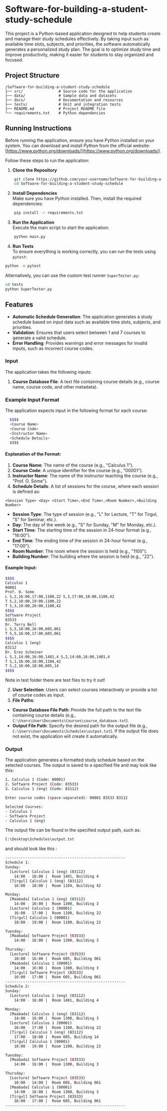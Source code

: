 # Software-for-building-a-student-study-schedule

This project is a Python-based application designed to help students create and manage their study schedules effectively. By taking input such as available time slots, subjects, and priorities, the software automatically generates a personalized study plan. The goal is to optimize study time and improve productivity, making it easier for students to stay organized and focused.

## Project Structure

```
/Software-for-building-a-student-study-schedule
├── src/                # Source code for the application
├── data/               # Sample data and datasets
├── docs/               # Documentation and resources
├── tests/              # Unit and integration tests
├── README.md           # Project README file
└── requirements.txt    # Python dependencies
```

## Running Instructions

Before running the application, ensure you have Python installed on your system. You can download and install Python from the official website: [https://www.python.org/downloads/](https://www.python.org/downloads/).

Follow these steps to run the application:

1. **Clone the Repository**  
```bash
    git clone https://github.com/your-username/Software-for-building-a-student-study-schedule.git
    cd Software-for-building-a-student-study-schedule
```

2. **Install Dependencies**  
    Make sure you have Python installed. Then, install the required dependencies:
```bash
    pip install -r requirements.txt
 ```

3. **Run the Application**  
    Execute the main script to start the application:
```bash
    python main.py
```

4. **Run Tests**  
To ensure everything is working correctly, you can run the tests using `pytest`:

```bash
python -m pytest
```

Alternatively, you can use the custom test runner `SuperTester.py`:

```bash
cd tests
python SuperTester.py
```


## Features

- **Automatic Schedule Generation**: The application generates a study schedule based on input data such as available time slots, subjects, and priorities.
- **Validation**: Ensures that users select between 1 and 7 courses to generate a valid schedule.
- **Error Handling**: Provides warnings and error messages for invalid inputs, such as incorrect course codes.

### Input
The application takes the following inputs:
1. **Course Database File**: A text file containing course details (e.g., course name, course code, and other metadata).
### Example Input Format

The application expects input in the following format for each course:

```bash
  $$$$
  <Course Name>
  <Course Code>
  <Instructor Name>
  <Schedule Details>
  $$$$
```

#### Explanation of the Format:
1. **Course Name**: The name of the course (e.g., "Calculus 1").
2. **Course Code**: A unique identifier for the course (e.g., "00001").
3. **Instructor Name**: The name of the instructor teaching the course (e.g., "Prof. O. Some").
4. **Schedule Details**: A list of sessions for the course, where each session is defined as:
  ```
  <Session Type> <Day> <Start Time>,<End Time>,<Room Number>,<Building Number>
  ```
  - **Session Type**: The type of session (e.g., "L" for Lecture, "T" for Tirgul, "S" for Seminar, etc.).
  - **Day**: The day of the week (e.g., "S" for Sunday, "M" for Monday, etc.).
  - **Start Time**: The starting time of the session in 24-hour format (e.g., "16:00").
  - **End Time**: The ending time of the session in 24-hour format (e.g., "17:00").
  - **Room Number**: The room where the session is held (e.g., "1100").
  - **Building Number**: The building where the session is held (e.g., "22").

#### Example Input:
```bash
$$$$
Calculus 1
00001
Prof. O. Some
L S,2,16:00,17:00,1100,22 S,3,17:00,18:00,1100,42
T S,2,18:00,19:00,1100,22
T S,3,19:00,20:00,1100,42
$$$$
Software Project
83533
Dr. Terry Bell
L S,5,10:00,16:00,605,061
T S,5,16:00,17:00,605,061
$$$$
Calculus 1 (eng)
83112
Dr. Erez Scheiner
L S,1,14:00,16:00,1401,4 S,2,14:00,16:00,1401,4
T S,1,16:00,18:00,1104,42
T S,2,16:00,18:00,605,14
$$$$
```
Note in test folder there are test files to try it out!

2. **User Selection**: Users can select courses interactively or provide a list of course codes as input.
3. **File Paths**:  
  - **Course Database File Path**: Provide the full path to the text file containing course details (e.g., `C:\Users\User\Documents\Courses\course_database.txt`).  
  - **Output File Path**: Specify the desired path for the output file (e.g., `C:\Users\User\Documents\Schedules\output.txt`). If the output file does not exist, the application will create it automatically.


### Output
The application generates a formatted study schedule based on the selected courses. The output is saved to a specified file and may look like this:
```bash
1. Calculus 1 (Code: 00001)
2. Software Project (Code: 83533)
3. Calculus 1 (eng) (Code: 83112)

Enter course codes (space-separated): 00001 83533 83112

Selected Courses:
- Calculus 1
- Software Project
- Calculus 1 (eng)
```

The output file can be found in the specified output path, such as:
```bash
C:\Desktop\Schedules\output.txt
```
and should look like this : 
````bash
------------------------------------------------------
Schedule 1:
Sunday:
  [Lecture] Calculus 1 (eng) (83112)
    14:00 - 16:00 |  Room 1401, Building 4
  [Tirgul] Calculus 1 (eng) (83112)
    16:00 - 18:00 |  Room 1104, Building 42

Monday:
  [Maabada] Calculus 1 (eng) (83112)
    14:00 - 16:00 |  Room 1300, Building 3
  [Lecture] Calculus 1 (00001)
    16:00 - 17:00 |  Room 1100, Building 22
  [Tirgul] Calculus 1 (00001)
    18:00 - 19:00 |  Room 1100, Building 22

Tuesday:
  [Maabada] Software Project (83533)
    14:00 - 16:00 |  Room 1300, Building 3

Thursday:
  [Lecture] Software Project (83533)
    10:00 - 16:00 |  Room 605, Building 061
  [Maabada] Calculus 1 (00001)
    14:00 - 16:00 |  Room 1300, Building 3
  [Tirgul] Software Project (83533)
    16:00 - 17:00 |  Room 605, Building 061
------------------------------------------------------
Schedule 2:
Sunday:
  [Lecture] Calculus 1 (eng) (83112)
    14:00 - 16:00 |  Room 1401, Building 4

Monday:
  [Maabada] Calculus 1 (eng) (83112)
    14:00 - 16:00 |  Room 1300, Building 3
  [Lecture] Calculus 1 (00001)
    16:00 - 17:00 |  Room 1100, Building 22
  [Tirgul] Calculus 1 (eng) (83112)
    17:00 - 18:00 |  Room 605, Building 14
  [Tirgul] Calculus 1 (00001)
    18:00 - 19:00 |  Room 1100, Building 22

Tuesday:
  [Maabada] Software Project (83533)
    14:00 - 16:00 |  Room 1300, Building 3

Thursday:
  [Lecture] Software Project (83533)
    10:00 - 14:00 |  Room 605, Building 061
  [Maabada] Calculus 1 (00001)
    14:00 - 16:00 |  Room 1300, Building 3
  [Tirgul] Software Project (83533)
    16:00 - 17:00 |  Room 605, Building 061
------------------------------------------------------
````
